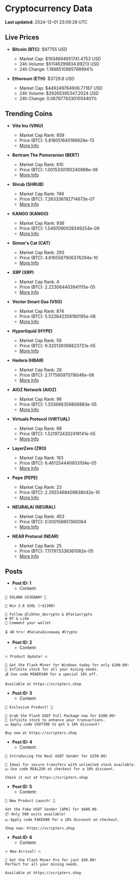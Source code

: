 # Cryptocurrency Data

**Last updated:** 2024-12-01 23:09:28 UTC

## Live Prices
- **Bitcoin (BTC)**: $97755 USD
  - Market Cap: $1934694651741.4753 USD
  - 24h Volume: $51146299834.89213 USD
  - 24h Change: 1.1888510985788994%

- **Ethereum (ETH)**: $3729.8 USD
  - Market Cap: $449249764906.77167 USD
  - 24h Volume: $29265385347.2024 USD
  - 24h Change: 0.06787793301054401%

## Trending Coins
- **Vita Inu (VINU)**
  - Market Cap Rank: 859
  - Price (BTC): 5.818051640166626e-13
  - [More Info](https://www.coingecko.com/en/coins/vita-inu)

- **Bertram The Pomeranian (BERT)**
  - Market Cap Rank: 610
  - Price (BTC): 1.0015330190240988e-06
  - [More Info](https://www.coingecko.com/en/coins/bertram-the-pomeranian)

- **Shrub (SHRUB)**
  - Market Cap Rank: 749
  - Price (BTC): 7.263336192714673e-07
  - [More Info](https://www.coingecko.com/en/coins/shrub)

- **KANGO (KANGO)**
  - Market Cap Rank: 936
  - Price (BTC): 1.5497090038349254e-09
  - [More Info](https://www.coingecko.com/en/coins/kango)

- **Simon's Cat (CAT)**
  - Market Cap Rank: 293
  - Price (BTC): 4.6165567906376294e-10
  - [More Info](https://www.coingecko.com/en/coins/simons-cat)

- **XRP (XRP)**
  - Market Cap Rank: 4
  - Price (BTC): 2.223064403941115e-05
  - [More Info](https://www.coingecko.com/en/coins/xrp)

- **Vector Smart Gas (VSG)**
  - Market Cap Rank: 874
  - Price (BTC): 5.522842358180195e-08
  - [More Info](https://www.coingecko.com/en/coins/vector-smart-gas)

- **Hyperliquid (HYPE)**
  - Market Cap Rank: 59
  - Price (BTC): 9.320139398823721e-05
  - [More Info](https://www.coingecko.com/en/coins/hyperliquid)

- **Hedera (HBAR)**
  - Market Cap Rank: 26
  - Price (BTC): 2.177560975118046e-06
  - [More Info](https://www.coingecko.com/en/coins/hedera)

- **AIOZ Network (AIOZ)**
  - Market Cap Rank: 96
  - Price (BTC): 1.333688359806883e-05
  - [More Info](https://www.coingecko.com/en/coins/aioz-network)

- **Virtuals Protocol (VIRTUAL)**
  - Market Cap Rank: 98
  - Price (BTC): 1.5219724302419141e-05
  - [More Info](https://www.coingecko.com/en/coins/virtual-protocol)

- **LayerZero (ZRO)**
  - Market Cap Rank: 163
  - Price (BTC): 6.461254440603104e-05
  - [More Info](https://www.coingecko.com/en/coins/layerzero)

- **Pepe (PEPE)**
  - Market Cap Rank: 23
  - Price (BTC): 2.2925468409838042e-10
  - [More Info](https://www.coingecko.com/en/coins/pepe)

- **NEURALAI (NEURAL)**
  - Market Cap Rank: 453
  - Price (BTC): 0.000158651360064
  - [More Info](https://www.coingecko.com/en/coins/neuralai)

- **NEAR Protocol (NEAR)**
  - Market Cap Rank: 25
  - Price (BTC): 7.117973336361082e-05
  - [More Info](https://www.coingecko.com/en/coins/near)

## Posts
- **Post ID: 1**
  - Content:
```
🚀 SOLANA GIVEAWAY 🚀

🎁 Win 2.6 $SOL (~$1300)

🤝 Follow @likhon_decrypto & @fariacrypto
❤️ RT & Like
💬 Comment your wallet

⏳ 48 hrs! #SolanaGiveaway #Crypto
```

- **Post ID: 2**
  - Content:
```
🔥 Product Update! 🔥

🚀 Get the Flash Miner for Windows today for only $100.00!
🔋 Infinite stock for all your mining needs.
💰 Use code MINER100 for a special 10% off.

Available at https://scripters.shop
```

- **Post ID: 3**
  - Content:
```
🎁 Exclusive Product! 🎁

💸 Grab the Flash USDT Full Package now for $300.00!
🎉 Infinite stock to enhance your transactions.
💵 Apply code USDT300 to get a 10% discount!

Buy now at https://scripters.shop
```

- **Post ID: 4**
  - Content:
```
💎 Introducing the Real USDT Sender for $250.00!

💼 Ideal for secure transfers with unlimited stock available.
💵 Use code REAL250 at checkout for a 10% discount.

Check it out at https://scripters.shop
```

- **Post ID: 5**
  - Content:
```
🚀 New Product Launch! 🚀

Get the Fake USDT Sender [APK] for $600.00.
📦 Only 500 units available!
💵 Apply code FAKE600 for a 10% discount on checkout.

Shop now: https://scripters.shop
```

- **Post ID: 6**
  - Content:
```
🔥 New Arrival! 🔥

💸 Get the Flash Miner Pro for just $50.00!
Perfect for all your mining needs.

Available at https://scripters.shop
```


